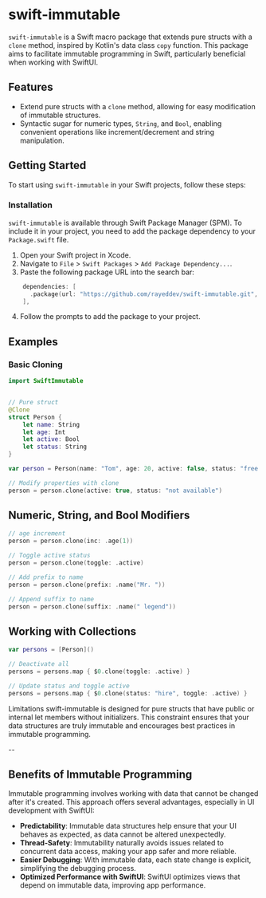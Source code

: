 # swift-immutable

`swift-immutable` is a Swift macro package that extends pure structs with a `clone` method, inspired by Kotlin's data class `copy` function. This package aims to facilitate immutable programming in Swift, particularly beneficial when working with SwiftUI.

## Features

- Extend pure structs with a `clone` method, allowing for easy modification of immutable structures.
- Syntactic sugar for numeric types, `String`, and `Bool`, enabling convenient operations like increment/decrement and string manipulation.

## Getting Started

To start using `swift-immutable` in your Swift projects, follow these steps:

### Installation

`swift-immutable` is available through Swift Package Manager (SPM). To include it in your project, you need to add the package dependency to your `Package.swift` file.

1. Open your Swift project in Xcode.
2. Navigate to `File` > `Swift Packages` > `Add Package Dependency...`.
3. Paste the following package URL into the search bar:

```swift
    dependencies: [
      .package(url: "https://github.com/rayeddev/swift-immutable.git", from: "<#latest swift-immutable tag#>"),
    ],
```
4. Follow the prompts to add the package to your project.


## Examples

### Basic Cloning


```swift
import SwiftImmutable


// Pure struct
@Clone
struct Person {
    let name: String
    let age: Int
    let active: Bool
    let status: String
}

var person = Person(name: "Tom", age: 20, active: false, status: "free to hire")

// Modify properties with clone
person = person.clone(active: true, status: "not available")
```
## Numeric, String, and Bool Modifiers
```swift
// age increment
person = person.clone(inc: .age(1))

// Toggle active status
person = person.clone(toggle: .active)

// Add prefix to name
person = person.clone(prefix: .name("Mr. "))

// Append suffix to name
person = person.clone(suffix: .name(" legend"))
```

## Working with Collections

```swift
var persons = [Person]()

// Deactivate all
persons = persons.map { $0.clone(toggle: .active) }

// Update status and toggle active
persons = persons.map { $0.clone(status: "hire", toggle: .active) }
```

Limitations
swift-immutable is designed for pure structs that have public or internal let members without initializers.
This constraint ensures that your data structures are truly immutable and encourages best practices in immutable programming.


--

## Benefits of Immutable Programming

Immutable programming involves working with data that cannot be changed after it's created. This approach offers several advantages, especially in UI development with SwiftUI:

- **Predictability**: Immutable data structures help ensure that your UI behaves as expected, as data cannot be altered unexpectedly.
- **Thread-Safety**: Immutability naturally avoids issues related to concurrent data access, making your app safer and more reliable.
- **Easier Debugging**: With immutable data, each state change is explicit, simplifying the debugging process.
- **Optimized Performance with SwiftUI**: SwiftUI optimizes views that depend on immutable data, improving app performance.






